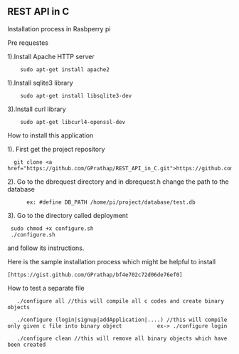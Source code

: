 ## REST API in C

Installation process in Rasbperry pi 

Pre requestes 

1).Install Apache HTTP server 
	
		sudo apt-get install apache2

1).Install sqlite3 library

		sudo apt-get install libsqlite3-dev

3).Install curl library
    
        sudo apt-get libcurl4-openssl-dev


How to install this application

1). First get the project repository 

	  git clone <a href="https://github.com/GPrathap/REST_API_in_C.git">https://github.com/GPrathap/REST_API_in_C.git</a>
	  
2). Go to the dbrequest directory and in dbrequest.h change the path to the database 

          ex: #define DB_PATH /home/pi/project/database/test.db	  

3). Go to the directory called deployment

	 sudo chmod +x configure.sh
	 ./configure.sh
	 
and follow its instructions.

Here is the sample installation process which might be helpful to install

	[https://gist.github.com/GPrathap/bf4e702c72d06de76ef0]
	
How to test a separate file

       ./configure all //this will compile all c codes and create binary objects
    
       ./configure (login|signup|addApplication|....) //this will compile only given c file into binary object           ex-> ./configure login
    
       ./configure clean //this will remove all binary objects which have been created  
